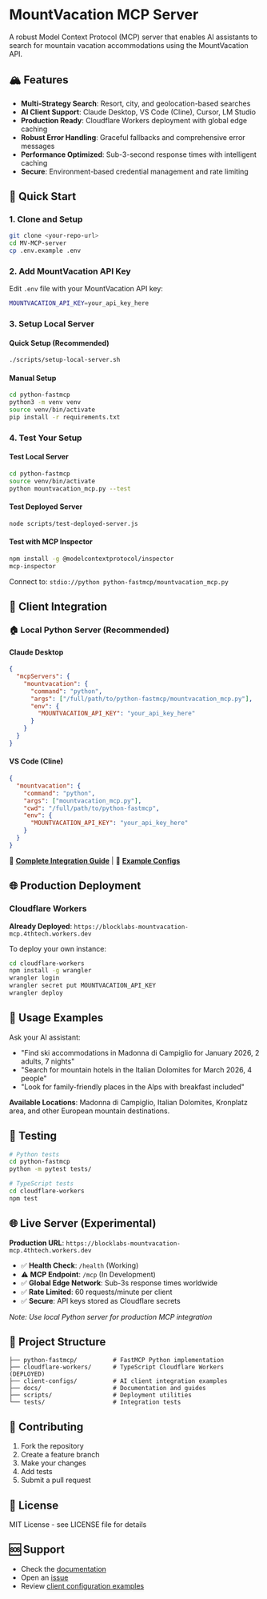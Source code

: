 # MountVacation MCP Server

A robust Model Context Protocol (MCP) server that enables AI assistants to search for mountain vacation accommodations using the MountVacation API.

## 🏔️ Features

- **Multi-Strategy Search**: Resort, city, and geolocation-based searches
- **AI Client Support**: Claude Desktop, VS Code (Cline), Cursor, LM Studio
- **Production Ready**: Cloudflare Workers deployment with global edge caching
- **Robust Error Handling**: Graceful fallbacks and comprehensive error messages
- **Performance Optimized**: Sub-3-second response times with intelligent caching
- **Secure**: Environment-based credential management and rate limiting

## 🚀 Quick Start

### 1. Clone and Setup

```bash
git clone <your-repo-url>
cd MV-MCP-server
cp .env.example .env
```

### 2. Add MountVacation API Key

Edit `.env` file with your MountVacation API key:

```bash
MOUNTVACATION_API_KEY=your_api_key_here
```

### 3. Setup Local Server

#### Quick Setup (Recommended)

```bash
./scripts/setup-local-server.sh
```

#### Manual Setup

```bash
cd python-fastmcp
python3 -m venv venv
source venv/bin/activate
pip install -r requirements.txt
```

### 4. Test Your Setup

#### Test Local Server
```bash
cd python-fastmcp
source venv/bin/activate
python mountvacation_mcp.py --test
```

#### Test Deployed Server
```bash
node scripts/test-deployed-server.js
```

#### Test with MCP Inspector
```bash
npm install -g @modelcontextprotocol/inspector
mcp-inspector
```
Connect to: `stdio://python python-fastmcp/mountvacation_mcp.py`

## 🔧 Client Integration

### 🏠 Local Python Server (Recommended)

#### Claude Desktop
```json
{
  "mcpServers": {
    "mountvacation": {
      "command": "python",
      "args": ["/full/path/to/python-fastmcp/mountvacation_mcp.py"],
      "env": {
        "MOUNTVACATION_API_KEY": "your_api_key_here"
      }
    }
  }
}
```

#### VS Code (Cline)
```json
{
  "mountvacation": {
    "command": "python",
    "args": ["mountvacation_mcp.py"],
    "cwd": "/full/path/to/python-fastmcp",
    "env": {
      "MOUNTVACATION_API_KEY": "your_api_key_here"
    }
  }
}
```

📖 **[Complete Integration Guide](docs/CLIENT_INTEGRATION.md)** | 📁 **[Example Configs](client-configs/)**

## 🌐 Production Deployment

### Cloudflare Workers

**Already Deployed**: `https://blocklabs-mountvacation-mcp.4thtech.workers.dev`

To deploy your own instance:

```bash
cd cloudflare-workers
npm install -g wrangler
wrangler login
wrangler secret put MOUNTVACATION_API_KEY
wrangler deploy
```

## 📖 Usage Examples

Ask your AI assistant:

- "Find ski accommodations in Madonna di Campiglio for January 2026, 2 adults, 7 nights"
- "Search for mountain hotels in the Italian Dolomites for March 2026, 4 people"
- "Look for family-friendly places in the Alps with breakfast included"

**Available Locations**: Madonna di Campiglio, Italian Dolomites, Kronplatz area, and other European mountain destinations.

## 🧪 Testing

```bash
# Python tests
cd python-fastmcp
python -m pytest tests/

# TypeScript tests
cd cloudflare-workers
npm test
```

## 🌐 Live Server (Experimental)

**Production URL**: `https://blocklabs-mountvacation-mcp.4thtech.workers.dev`

- ✅ **Health Check**: `/health` (Working)
- ⚠️ **MCP Endpoint**: `/mcp` (In Development)
- ✅ **Global Edge Network**: Sub-3s response times worldwide
- ✅ **Rate Limited**: 60 requests/minute per client
- ✅ **Secure**: API keys stored as Cloudflare secrets

*Note: Use local Python server for production MCP integration*

## 📁 Project Structure

```
├── python-fastmcp/          # FastMCP Python implementation
├── cloudflare-workers/      # TypeScript Cloudflare Workers (DEPLOYED)
├── client-configs/          # AI client integration examples
├── docs/                    # Documentation and guides
├── scripts/                 # Deployment utilities
└── tests/                   # Integration tests
```

## 🤝 Contributing

1. Fork the repository
2. Create a feature branch
3. Make your changes
4. Add tests
5. Submit a pull request

## 📄 License

MIT License - see LICENSE file for details

## 🆘 Support

- Check the [documentation](./docs/)
- Open an [issue](https://github.com/your-repo/issues)
- Review [client configuration examples](./client-configs/)
